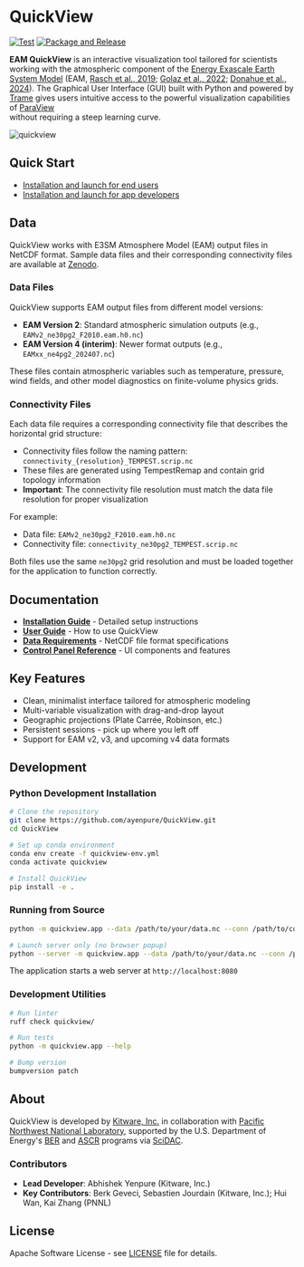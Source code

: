 # QuickView

[![Test](https://github.com/ayenpure/QuickView/actions/workflows/test.yml/badge.svg)](https://github.com/ayenpure/QuickView/actions/workflows/test.yml)
[![Package and Release](https://github.com/ayenpure/QuickView/actions/workflows/package-and-release.yml/badge.svg)](https://github.com/ayenpure/QuickView/actions/workflows/package-and-release.yml)

**EAM QuickView** is an interactive visualization tool
tailored for scientists working with the atmospheric component of the
[Energy Exascale Earth System Model](https://e3sm.org/) (EAM, 
[Rasch et al., 2019](https://doi.org/10.1029/2019MS001629);
[Golaz et al., 2022](https://doi.org/10.1029/2022MS003156);
[Donahue et al., 2024](10.1029/2024MS004314)).
The Graphical User Interface (GUI) built with Python and
powered by [Trame](https://www.kitware.com/trame/)
gives users intuitive access to the powerful visualization capabilities of
[ParaView](https://www.paraview.org/)  
without requiring a steep learning curve.

![quickview](docs/images/main.png)

## Quick Start

- [Installation and launch for end users](docs/setup/installation_for_end_users.md)
- [Installation and launch for app developers](docs/setup/installation_for_app_developers.md)

## Data

QuickView works with E3SM Atmosphere Model (EAM) output files in NetCDF format.
Sample data files and their corresponding connectivity files are available at
[Zenodo](https://zenodo.org/records/16895849).

### Data Files

QuickView supports EAM output files from different model versions:

- **EAM Version 2**: Standard atmospheric simulation outputs (e.g.,
  `EAMv2_ne30pg2_F2010.eam.h0.nc`)
- **EAM Version 4 (interim)**: Newer format outputs (e.g.,
  `EAMxx_ne4pg2_202407.nc`)

These files contain atmospheric variables such as temperature, pressure, wind
fields, and other model diagnostics on finite-volume physics grids.

### Connectivity Files

Each data file requires a corresponding connectivity file that describes the
horizontal grid structure:

- Connectivity files follow the naming pattern:
  `connectivity_{resolution}_TEMPEST.scrip.nc`
- These files are generated using TempestRemap and contain grid topology
  information
- **Important**: The connectivity file resolution must match the data file
  resolution for proper visualization

For example:

- Data file: `EAMv2_ne30pg2_F2010.eam.h0.nc`
- Connectivity file: `connectivity_ne30pg2_TEMPEST.scrip.nc`

Both files use the same `ne30pg2` grid resolution and must be loaded together
for the application to function correctly.

## Documentation

- **[Installation Guide](docs/setup/requirements.md)** - Detailed setup
  instructions
- **[User Guide](docs/userguide/launch.md)** - How to use QuickView
- **[Data Requirements](docs/data-requirements.md)** - NetCDF file format
  specifications
- **[Control Panel Reference](docs/userguide/control_panel.md)** - UI components
  and features

## Key Features

- Clean, minimalist interface tailored for atmospheric modeling
- Multi-variable visualization with drag-and-drop layout
- Geographic projections (Plate Carrée, Robinson, etc.)
- Persistent sessions - pick up where you left off
- Support for EAM v2, v3, and upcoming v4 data formats

## Development

### Python Development Installation

```bash
# Clone the repository
git clone https://github.com/ayenpure/QuickView.git
cd QuickView

# Set up conda environment
conda env create -f quickview-env.yml
conda activate quickview

# Install QuickView
pip install -e .
```

### Running from Source

```bash
python -m quickview.app --data /path/to/your/data.nc --conn /path/to/connectivity.nc

# Launch server only (no browser popup)
python --server -m quickview.app --data /path/to/your/data.nc --conn /path/to/connectivity.nc
```

The application starts a web server at `http://localhost:8080`

### Development Utilities

```bash
# Run linter
ruff check quickview/

# Run tests
python -m quickview.app --help

# Bump version
bumpversion patch
```

## About

QuickView is developed by [Kitware, Inc.](https://www.kitware.com/) in
collaboration with
[Pacific Northwest National Laboratory](https://www.pnnl.gov/), supported by the
U.S. Department of Energy's
[BER](https://www.energy.gov/science/ber/biological-and-environmental-research)
and
[ASCR](https://www.energy.gov/science/ascr/advanced-scientific-computing-research)
programs via [SciDAC](https://www.scidac.gov/).

### Contributors

- **Lead Developer**: Abhishek Yenpure (Kitware, Inc.)
- **Key Contributors**: Berk Geveci, Sebastien Jourdain (Kitware, Inc.); Hui
  Wan, Kai Zhang (PNNL)

## License

Apache Software License - see [LICENSE](LICENSE) file for details.
